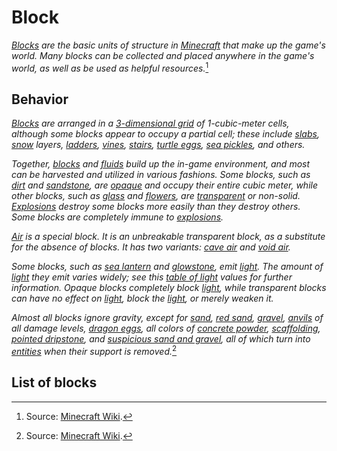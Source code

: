# Block

*[Blocks](https://minecraft.wiki/w/Block) are the basic units of structure in [Minecraft](https://minecraft.wiki/w/Minecraft) that make up the game's world. Many blocks can be collected and placed anywhere in the game's world, as well as be used as helpful resources.*[^1]

## Behavior

*[Blocks](https://minecraft.wiki/w/Block) are arranged in a [3-dimensional grid](https://en.wikipedia.org/wiki/Cubic_honeycomb) of 1-cubic-meter cells, although some blocks appear to occupy a partial cell; these include [slabs](https://minecraft.wiki/w/Slab), [snow](https://minecraft.wiki/w/Snow) layers, [ladders](https://minecraft.wiki/w/Ladder), [vines](https://minecraft.wiki/w/Vines), [stairs](https://minecraft.wiki/w/Stairs), [turtle eggs](https://minecraft.wiki/w/Turtle_Egg), [sea pickles](https://minecraft.wiki/w/Sea_Pickle), and others.*

*Together, [blocks](https://minecraft.wiki/w/Block) and [fluids](https://minecraft.wiki/w/Fluid) build up the in-game environment, and most can be harvested and utilized in various fashions. Some blocks, such as [dirt](https://minecraft.wiki/w/Dirt) and [sandstone](https://minecraft.wiki/w/Sandstone), are [opaque](https://minecraft.wiki/w/Opacity) and occupy their entire cubic meter, while other blocks, such as [glass](https://minecraft.wiki/w/Glass) and [flowers](https://minecraft.wiki/w/Flower), are [transparent](https://minecraft.wiki/w/Opacity#Types_of_transparent_blocks) or non-solid. [Explosions](https://minecraft.wiki/w/Explosion) destroy some blocks more easily than they destroy others. Some blocks are completely immune to [explosions](https://minecraft.wiki/w/Explosion).*

*[Air](https://minecraft.wiki/w/Air) is a special block. It is an unbreakable transparent block, as a substitute for the absence of blocks. It has two variants: [cave air](https://minecraft.wiki/w/Air) and [void air‌](https://minecraft.wiki/w/Air).*

*Some blocks, such as [sea lantern](https://minecraft.wiki/w/Sea_Lantern) and [glowstone](https://minecraft.wiki/w/Glowstone), emit [light](https://minecraft.wiki/w/Light). The amount of [light](https://minecraft.wiki/w/Light) they emit varies widely; see this [table of light](https://minecraft.wiki/w/Light#Blocks) values for further information. Opaque blocks completely block [light](https://minecraft.wiki/w/Light), while transparent blocks can have no effect on [light](https://minecraft.wiki/w/Light), block the [light](https://minecraft.wiki/w/Light), or merely weaken it.*

*Almost all blocks ignore gravity, except for [sand](https://minecraft.wiki/w/Sand), [red sand](https://minecraft.wiki/w/Sand), [gravel](https://minecraft.wiki/w/Gravel), [anvils](https://minecraft.wiki/w/Anvil) of all damage levels, [dragon eggs](https://minecraft.wiki/w/Dragon_Egg), all colors of [concrete powder](https://minecraft.wiki/w/Concrete_Powder), [scaffolding](https://minecraft.wiki/w/Scaffolding), [pointed dripstone](https://minecraft.wiki/w/Pointed_Dripstone), and [suspicious sand and gravel](https://minecraft.wiki/w/Suspicious_Block), all of which turn into [entities](https://minecraft.wiki/w/Falling_Block) when their support is removed.*[^1]

[^1]: Source: [Minecraft Wiki](https://minecraft.wiki/w/Block).

## List of blocks

<div id="list" type="blocks" mod="dragonloot"></div>
<script src="/wiki/javascripts/info.js"></script>
